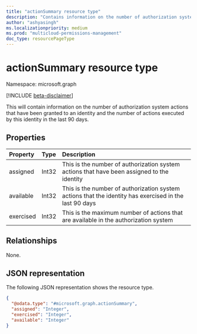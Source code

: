 ```yaml
---
title: "actionSummary resource type"
description: "Contains information on the number of authorization system actions that have been granted to an identity and the number of actions executed by this identity in the last 90 days."
author: "ashyasingh"
ms.localizationpriority: medium
ms.prod: "multicloud-permissions-management"
doc_type: resourcePageType
---
```


# actionSummary resource type
Namespace: microsoft.graph

[!INCLUDE [beta-disclaimer](../../includes/beta-disclaimer.md)]

This will contain information on the number of authorization system actions that have been granted to an identity and the number of actions executed by this identity in the last 90 days.

## Properties
|Property|Type|Description|
|:---|:---|:---|
|assigned|Int32|This is the number of authorization system actions that have been assigned to the identity|
|available|Int32|This is the number of authorization system actions that the identity has exercised in the last 90 days|
|exercised|Int32|This is the maximum number of actions that are available in the authorization system|

## Relationships
None.

## JSON representation
The following JSON representation shows the resource type.
<!-- {
  "blockType": "resource",
  "@odata.type": "microsoft.graph.actionSummary"
}
-->
``` json
{
  "@odata.type": "#microsoft.graph.actionSummary",
  "assigned": "Integer",
  "exercised": "Integer",
  "available": "Integer"
}
```
